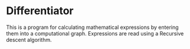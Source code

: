 # Differentiator

This is a program for calculating mathematical expressions by entering them into a computational graph. Expressions are read using a Recursive descent algorithm.

